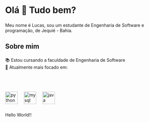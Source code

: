 <h1 align="left">Olá 👋 Tudo bem?</h1>

###

<p align="left">Meu nome é Lucas, sou um estudante de Engenharia de Software e programação, de Jequié - Bahia.</p>

###

<h2 align="left">Sobre mim</h2>

###

<p align="left">📚 Estou cursando a faculdade de Engenharia de Software<br>🎯 Atualmente mais focado em:</p>

###

<br clear="both">

<h2 align="left"></h2>

###

<div align="left">
  <img src="https://cdn.jsdelivr.net/gh/devicons/devicon/icons/python/python-original.svg" height="40" alt="python logo"  />
  <img width="12" />
  <img src="https://cdn.jsdelivr.net/gh/devicons/devicon/icons/mysql/mysql-original.svg" height="40" alt="mysql logo"  />
  <img width="12" />
  <img src="https://cdn.jsdelivr.net/gh/devicons/devicon/icons/java/java-original.svg" height="40" alt="java logo"  />
</div>

###

<p align="left">Hello World!!</p>

###
